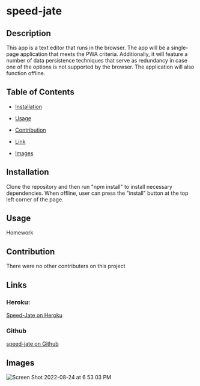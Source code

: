 # speed-jate

## Description
This app is a text editor that runs in the browser. The app will be a single-page application that meets the PWA criteria. Additionally, it will feature a number of data persistence techniques that serve as redundancy in case one of the options is not supported by the browser. The application will also function offline.

## Table of Contents
* [Installation](#installation)

* [Usage](#usage)

* [Contribution](#contribution)

* [Link](#link)

* [Images](#images)

## Installation
Clone the repository and then run "npm install" to install necessary dependencies. When offline, user can press the "install" button at the top left corner of the page.

## Usage
Homework 

## Contribution
There were no other contributers on this project

## Links

### Heroku:
[Speed-Jate on Heroku](https://speed-jate.herokuapp.com/)

### Github
[speed-jate on Github](https://github.com/hallerhc/speed-jate)

## Images 
![Screen Shot 2022-08-24 at 6 53 03 PM](https://user-images.githubusercontent.com/100663920/186557010-3d71c0c3-f603-4f28-9d9b-a88913a849f7.png)
